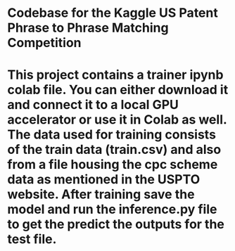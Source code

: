# Codebase for the Kaggle US Patent Phrase to Phrase Matching Competition

# This project contains a trainer ipynb colab file. You can either download it and connect it to a local GPU accelerator or use it in Colab as well. The data used for training consists of the train data (train.csv) and also from a file housing the cpc scheme data as mentioned in the USPTO website. After training save the model and run the inference.py file to get the predict the outputs for the test file.

